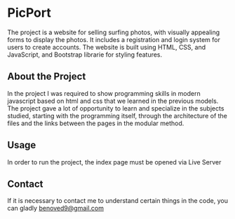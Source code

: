 # PicPort

The project is a website for selling surfing photos, with visually appealing forms to display the photos. It includes a registration and login system for users to create accounts. The website is built using HTML, CSS, and JavaScript, and Bootstrap librarie for styling features.

## About the Project

In the project I was required to show programming skills in modern javascript based on html and css that we learned in the previous models.
The project gave a lot of opportunity to learn and specialize in the subjects studied, starting with the programming itself, through the architecture of the files and the links between the pages in the modular method.

## Usage

In order to run the project, the index page must be opened via Live Server

## Contact

If it is necessary to contact me to understand certain things in the code, you can gladly
benoved9@gmail.com
